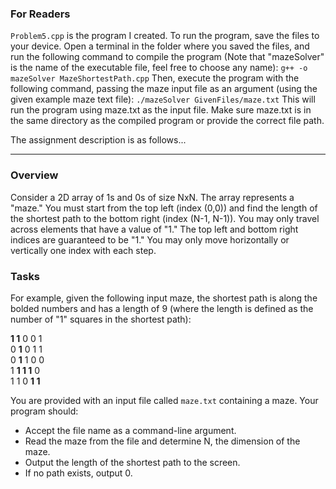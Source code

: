 ### For Readers

`Problem5.cpp` is the program I created. To run the program, save the files to your device. Open a terminal in the folder where you saved the files, and run the following command to compile the program (Note that "mazeSolver" is the name of the executable file, feel free to choose any name): `g++ -o mazeSolver MazeShortestPath.cpp` Then, execute the program with the following command, passing the maze input file as an argument (using the given example maze text file): `./mazeSolver GivenFiles/maze.txt` This will run the program using maze.txt as the input file. Make sure maze.txt is in the same directory as the compiled program or provide the correct file path.

The assignment description is as follows...

---

### Overview

Consider a 2D array of 1s and 0s of size NxN. The array represents a "maze." You must start from the top left (index (0,0)) and find the length of the shortest path to the bottom right (index (N-1, N-1)). You may only travel across elements that have a value of "1." The top left and bottom right indices are guaranteed to be "1." You may only move horizontally or vertically one index with each step.

### Tasks

For example, given the following input maze, the shortest path is along the bolded numbers and has a length of 9 (where the length is defined as the number of "1" squares in the shortest path):

**1 1** 0 0 1<br>
0 **1** 0 1 1<br>
0 **1** 1 0 0<br>
1 **1 1 1** 0<br>
1 1 0 **1 1**<br>

You are provided with an input file called `maze.txt` containing a maze. Your program should:
- Accept the file name as a command-line argument.
- Read the maze from the file and determine N, the dimension of the maze.
- Output the length of the shortest path to the screen.
- If no path exists, output 0.
